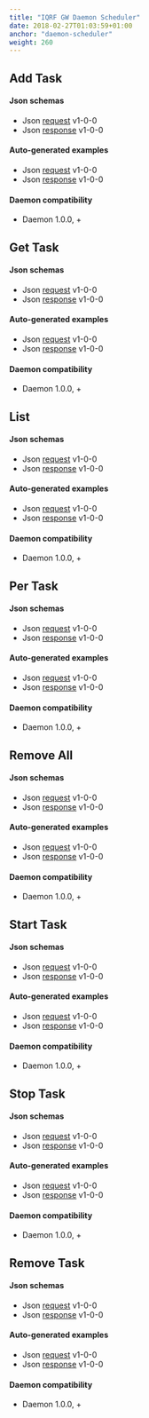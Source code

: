 ```yaml
---
title: "IQRF GW Daemon Scheduler"
date: 2018-02-27T01:03:59+01:00
anchor: "daemon-scheduler"
weight: 260
---
```

## Add Task
#### Json schemas

- Json [request](https://apidocs.iqrfsdk.org/iqrf-gateway-daemon/json/#iqrf/mngSched_AddTask-request-1-0-0.json) v1-0-0
- Json [response](https://apidocs.iqrfsdk.org/iqrf-gateway-daemon/json/#iqrf/mngSched_AddTask-response-1-0-0.json) v1-0-0

#### Auto-generated examples

- Json [request](https://apidocs.iqrfsdk.org/iqrf-gateway-daemon/json/iqrf/agen-examples/mngSched_AddTask-request-1-0-0-example.json) v1-0-0
- Json [response](https://apidocs.iqrfsdk.org/iqrf-gateway-daemon/json/iqrf/agen-examples/mngSched_AddTask-response-1-0-0-example.json) v1-0-0

#### Daemon compatibility

- Daemon 1.0.0, +

## Get Task
#### Json schemas

- Json [request](https://apidocs.iqrfsdk.org/iqrf-gateway-daemon/json/#iqrf/mngSched_GetTask-request-1-0-0.json) v1-0-0
- Json [response](https://apidocs.iqrfsdk.org/iqrf-gateway-daemon/json/#iqrf/mngSched_GetTask-response-1-0-0.json) v1-0-0

#### Auto-generated examples

- Json [request](https://apidocs.iqrfsdk.org/iqrf-gateway-daemon/json/iqrf/agen-examples/mngSched_GetTask-request-1-0-0-example.json) v1-0-0
- Json [response](https://apidocs.iqrfsdk.org/iqrf-gateway-daemon/json/iqrf/agen-examples/mngSched_GetTask-response-1-0-0-example.json) v1-0-0

#### Daemon compatibility

- Daemon 1.0.0, +

## List
#### Json schemas

- Json [request](https://apidocs.iqrfsdk.org/iqrf-gateway-daemon/json/#iqrf/mngSched_List-request-1-0-0.json) v1-0-0
- Json [response](https://apidocs.iqrfsdk.org/iqrf-gateway-daemon/json/#iqrf/mngSched_List-response-1-0-0.json) v1-0-0

#### Auto-generated examples

- Json [request](https://apidocs.iqrfsdk.org/iqrf-gateway-daemon/json/iqrf/agen-examples/mngSched_List-request-1-0-0-example.json) v1-0-0
- Json [response](https://apidocs.iqrfsdk.org/iqrf-gateway-daemon/json/iqrf/agen-examples/mngSched_List-response-1-0-0-example.json) v1-0-0

#### Daemon compatibility

- Daemon 1.0.0, +

## Per Task
#### Json schemas

- Json [request](https://apidocs.iqrfsdk.org/iqrf-gateway-daemon/json/#iqrf/mngSched_PerTask-request-1-0-0.json) v1-0-0
- Json [response](https://apidocs.iqrfsdk.org/iqrf-gateway-daemon/json/#iqrf/mngSched_PerTask-response-1-0-0.json) v1-0-0

#### Auto-generated examples

- Json [request](https://apidocs.iqrfsdk.org/iqrf-gateway-daemon/json/iqrf/agen-examples/mngSched_PerTask-request-1-0-0-example.json) v1-0-0
- Json [response](https://apidocs.iqrfsdk.org/iqrf-gateway-daemon/json/iqrf/agen-examples/mngSched_PerTask-response-1-0-0-example.json) v1-0-0

#### Daemon compatibility

- Daemon 1.0.0, +

## Remove All
#### Json schemas

- Json [request](https://apidocs.iqrfsdk.org/iqrf-gateway-daemon/json/#iqrf/mngSched_RemoveAll-request-1-0-0.json) v1-0-0
- Json [response](https://apidocs.iqrfsdk.org/iqrf-gateway-daemon/json/#iqrf/mngSched_RemoveAll-response-1-0-0.json) v1-0-0

#### Auto-generated examples

- Json [request](https://apidocs.iqrfsdk.org/iqrf-gateway-daemon/json/iqrf/agen-examples/mngSched_RemoveAll-request-1-0-0-example.json) v1-0-0
- Json [response](https://apidocs.iqrfsdk.org/iqrf-gateway-daemon/json/iqrf/agen-examples/mngSched_RemoveAll-response-1-0-0-example.json) v1-0-0

#### Daemon compatibility

- Daemon 1.0.0, +

## Start Task
#### Json schemas

- Json [request](https://apidocs.iqrfsdk.org/iqrf-gateway-daemon/json/#iqrf/mngSched_StartTask-request-1-0-0.json) v1-0-0
- Json [response](https://apidocs.iqrfsdk.org/iqrf-gateway-daemon/json/#iqrf/mngSched_StartTask-response-1-0-0.json) v1-0-0

#### Auto-generated examples

- Json [request](https://apidocs.iqrfsdk.org/iqrf-gateway-daemon/json/iqrf/agen-examples/mngSched_StartTask-request-1-0-0-example.json) v1-0-0
- Json [response](https://apidocs.iqrfsdk.org/iqrf-gateway-daemon/json/iqrf/agen-examples/mngSched_StartTask-response-1-0-0-example.json) v1-0-0

#### Daemon compatibility

- Daemon 1.0.0, +

## Stop Task
#### Json schemas

- Json [request](https://apidocs.iqrfsdk.org/iqrf-gateway-daemon/json/#iqrf/mngSched_StopTask-request-1-0-0.json) v1-0-0
- Json [response](https://apidocs.iqrfsdk.org/iqrf-gateway-daemon/json/#iqrf/mngSched_StopTask-response-1-0-0.json) v1-0-0

#### Auto-generated examples

- Json [request](https://apidocs.iqrfsdk.org/iqrf-gateway-daemon/json/iqrf/agen-examples/mngSched_StopTask-request-1-0-0-example.json) v1-0-0
- Json [response](https://apidocs.iqrfsdk.org/iqrf-gateway-daemon/json/iqrf/agen-examples/mngSched_StopTask-response-1-0-0-example.json) v1-0-0

#### Daemon compatibility

- Daemon 1.0.0, +

## Remove Task
#### Json schemas

- Json [request](https://apidocs.iqrfsdk.org/iqrf-gateway-daemon/json/#iqrf/mngSched_RemoveTask-request-1-0-0.json) v1-0-0
- Json [response](https://apidocs.iqrfsdk.org/iqrf-gateway-daemon/json/#iqrf/mngSched_RemoveTask-response-1-0-0.json) v1-0-0

#### Auto-generated examples

- Json [request](https://apidocs.iqrfsdk.org/iqrf-gateway-daemon/json/iqrf/agen-examples/mngSched_RemoveTask-request-1-0-0-example.json) v1-0-0
- Json [response](https://apidocs.iqrfsdk.org/iqrf-gateway-daemon/json/iqrf/agen-examples/mngSched_RemoveTask-response-1-0-0-example.json) v1-0-0

#### Daemon compatibility

- Daemon 1.0.0, +

